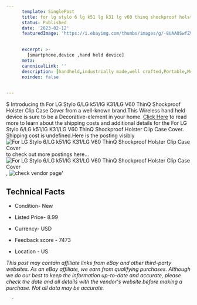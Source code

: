 ```yaml
---
      template: SinglePost
      title: for lg stylo 6 lg k51 lg k31 lg v60 thinq shockproof holster clip case cover
      status: Published
      date: '2023-02-12'
      featuredImage: 'https://i.ebayimg.com/thumbs/images/g/-8UAAOSwfZVfO39g/s-l225.jpg'
       

      excerpt: >-
        [smartphone,device ,hand held device]
      meta:
      canonicalLink: ''
      description: [handheld,industrially made,well crafted,Portable,Mobile,Compact,Convenient,Lightweight,Maneuverable,Man-portable,Miniature,Carriable,Hand-held,Light,Holdable,Transportable,Mobile device,Pocket-sized,On-the-go,Wireless,Cordless,Compact size,Convenient size, smartphone,device ,hand held device]
      noindex: false
      

---
```

$
      Introducing th For LG Stylo 6/LG k51/lG K31/LG V60 ThinQ Shockproof Holster Clip Case Cover from a well-known brand.This Wireless hand held device is sure to be a Decorative-element in your home. [Click Here](https://www.ebay.com/itm/143686905108?hash=item2174682d14%3Ag%3A-8UAAOSwfZVfO39g&mkevt=1&mkcid=1&mkrid=711-53200-19255-0&campid=%253CePNCampaignId%253E&customid=%253CreferenceId%253E&toolid=10049) to read more to learn about the shipping costs and additional details for the For LG Stylo 6/LG k51/lG K31/LG V60 ThinQ Shockproof Holster Clip Case Cover. Shipping cost is undefined.Here is the posting visibly ![For LG Stylo 6/LG k51/lG K31/LG V60 ThinQ Shockproof Holster Clip Case Cover](https://i.ebayimg.com/thumbs/images/g/-8UAAOSwfZVfO39g/s-l225.jpg) to check out more postings here... ![For LG Stylo 6/LG k51/lG K31/LG V60 ThinQ Shockproof Holster Clip Case Cover](https://i.ebayimg.com/images/g/-8UAAOSwfZVfO39g/s-l1200.jpg), ![check vendor page](https://origin-galleryplus.ebayimg.com/ws/web/143686905108_2_0_1/225x225.jpg,https://origin-galleryplus.ebayimg.com/ws/web/143686905108_3_0_1/225x225.jpg,https://origin-galleryplus.ebayimg.com/ws/web/143686905108_4_0_1/225x225.jpg,https://origin-galleryplus.ebayimg.com/ws/web/143686905108_5_0_1/225x225.jpg,https://origin-galleryplus.ebayimg.com/ws/web/143686905108_6_0_1/225x225.jpg,https://origin-galleryplus.ebayimg.com/ws/web/143686905108_7_0_1/225x225.jpg)'

      

 ## Technical Facts 



     
      

 - Condition- New 


      

 - Listed Price- 8.99 


      

 - Currency- USD 


      

 - Feedback score - 7473 


      

 - Location - US 


      
      

 *_This post may contain affiliate links from eBay and other third-party websites. As an eBay affiliate, we earn from qualifying purchases. Although we do our best to keep the information up-to-date and accurate, please check the date and all details with the vendor's website before making a purchase. Not all data may be accurate._*




      -
